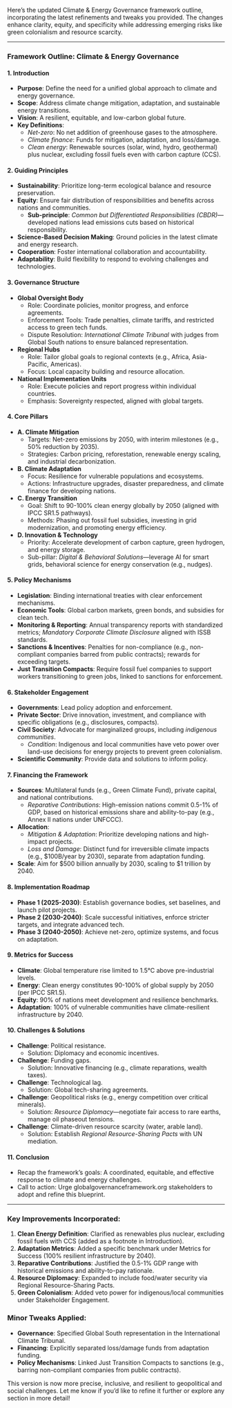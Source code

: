 Here’s the updated Climate & Energy Governance framework outline, incorporating the latest refinements and tweaks you provided. The changes enhance clarity, equity, and specificity while addressing emerging risks like green colonialism and resource scarcity.

---

### Framework Outline: Climate & Energy Governance

#### 1. Introduction
   - **Purpose**: Define the need for a unified global approach to climate and energy governance.
   - **Scope**: Address climate change mitigation, adaptation, and sustainable energy transitions.
   - **Vision**: A resilient, equitable, and low-carbon global future.
   - **Key Definitions**:  
     - *Net-zero*: No net addition of greenhouse gases to the atmosphere.  
     - *Climate finance*: Funds for mitigation, adaptation, and loss/damage.  
     - *Clean energy*: Renewable sources (solar, wind, hydro, geothermal) plus nuclear, excluding fossil fuels even with carbon capture (CCS).

#### 2. Guiding Principles
   - **Sustainability**: Prioritize long-term ecological balance and resource preservation.
   - **Equity**: Ensure fair distribution of responsibilities and benefits across nations and communities.  
     - **Sub-principle**: *Common but Differentiated Responsibilities (CBDR)*—developed nations lead emissions cuts based on historical responsibility.
   - **Science-Based Decision Making**: Ground policies in the latest climate and energy research.
   - **Cooperation**: Foster international collaboration and accountability.
   - **Adaptability**: Build flexibility to respond to evolving challenges and technologies.

#### 3. Governance Structure
   - **Global Oversight Body**
     - Role: Coordinate policies, monitor progress, and enforce agreements.  
     - Enforcement Tools: Trade penalties, climate tariffs, and restricted access to green tech funds.  
     - Dispute Resolution: *International Climate Tribunal* with judges from Global South nations to ensure balanced representation.
   - **Regional Hubs**
     - Role: Tailor global goals to regional contexts (e.g., Africa, Asia-Pacific, Americas).
     - Focus: Local capacity building and resource allocation.
   - **National Implementation Units**
     - Role: Execute policies and report progress within individual countries.
     - Emphasis: Sovereignty respected, aligned with global targets.

#### 4. Core Pillars
   - **A. Climate Mitigation**
     - Targets: Net-zero emissions by 2050, with interim milestones (e.g., 50% reduction by 2035).
     - Strategies: Carbon pricing, reforestation, renewable energy scaling, and industrial decarbonization.
   - **B. Climate Adaptation**
     - Focus: Resilience for vulnerable populations and ecosystems.
     - Actions: Infrastructure upgrades, disaster preparedness, and climate finance for developing nations.
   - **C. Energy Transition**
     - Goal: Shift to 90-100% clean energy globally by 2050 (aligned with IPCC SR1.5 pathways).
     - Methods: Phasing out fossil fuel subsidies, investing in grid modernization, and promoting energy efficiency.
   - **D. Innovation & Technology**
     - Priority: Accelerate development of carbon capture, green hydrogen, and energy storage.  
     - Sub-pillar: *Digital & Behavioral Solutions*—leverage AI for smart grids, behavioral science for energy conservation (e.g., nudges).

#### 5. Policy Mechanisms
   - **Legislation**: Binding international treaties with clear enforcement mechanisms.
   - **Economic Tools**: Global carbon markets, green bonds, and subsidies for clean tech.
   - **Monitoring & Reporting**: Annual transparency reports with standardized metrics; *Mandatory Corporate Climate Disclosure* aligned with ISSB standards.
   - **Sanctions & Incentives**: Penalties for non-compliance (e.g., non-compliant companies barred from public contracts); rewards for exceeding targets.
   - **Just Transition Compacts**: Require fossil fuel companies to support workers transitioning to green jobs, linked to sanctions for enforcement.

#### 6. Stakeholder Engagement
   - **Governments**: Lead policy adoption and enforcement.
   - **Private Sector**: Drive innovation, investment, and compliance with specific obligations (e.g., disclosures, compacts).
   - **Civil Society**: Advocate for marginalized groups, including *indigenous communities*.  
     - *Condition*: Indigenous and local communities have veto power over land-use decisions for energy projects to prevent green colonialism.
   - **Scientific Community**: Provide data and solutions to inform policy.

#### 7. Financing the Framework
   - **Sources**: Multilateral funds (e.g., Green Climate Fund), private capital, and national contributions.  
     - *Reparative Contributions*: High-emission nations commit 0.5-1% of GDP, based on historical emissions share and ability-to-pay (e.g., Annex II nations under UNFCCC).
   - **Allocation**:  
     - *Mitigation & Adaptation*: Prioritize developing nations and high-impact projects.  
     - *Loss and Damage*: Distinct fund for irreversible climate impacts (e.g., $100B/year by 2030), separate from adaptation funding.
   - **Scale**: Aim for $500 billion annually by 2030, scaling to $1 trillion by 2040.

#### 8. Implementation Roadmap
   - **Phase 1 (2025-2030)**: Establish governance bodies, set baselines, and launch pilot projects.
   - **Phase 2 (2030-2040)**: Scale successful initiatives, enforce stricter targets, and integrate advanced tech.
   - **Phase 3 (2040-2050)**: Achieve net-zero, optimize systems, and focus on adaptation.

#### 9. Metrics for Success
   - **Climate**: Global temperature rise limited to 1.5°C above pre-industrial levels.
   - **Energy**: Clean energy constitutes 90-100% of global supply by 2050 (per IPCC SR1.5).
   - **Equity**: 90% of nations meet development and resilience benchmarks.
   - **Adaptation**: 100% of vulnerable communities have climate-resilient infrastructure by 2040.

#### 10. Challenges & Solutions
   - **Challenge**: Political resistance.  
     - Solution: Diplomacy and economic incentives.
   - **Challenge**: Funding gaps.  
     - Solution: Innovative financing (e.g., climate reparations, wealth taxes).
   - **Challenge**: Technological lag.  
     - Solution: Global tech-sharing agreements.
   - **Challenge**: Geopolitical risks (e.g., energy competition over critical minerals).  
     - Solution: *Resource Diplomacy*—negotiate fair access to rare earths, manage oil phaseout tensions.
   - **Challenge**: Climate-driven resource scarcity (water, arable land).  
     - Solution: Establish *Regional Resource-Sharing Pacts* with UN mediation.

#### 11. Conclusion
   - Recap the framework’s goals: A coordinated, equitable, and effective response to climate and energy challenges.
   - Call to action: Urge globalgovernanceframework.org stakeholders to adopt and refine this blueprint.

---

### Key Improvements Incorporated:
1. **Clean Energy Definition**: Clarified as renewables plus nuclear, excluding fossil fuels with CCS (added as a footnote in Introduction).
2. **Adaptation Metrics**: Added a specific benchmark under Metrics for Success (100% resilient infrastructure by 2040).
3. **Reparative Contributions**: Justified the 0.5-1% GDP range with historical emissions and ability-to-pay rationale.
4. **Resource Diplomacy**: Expanded to include food/water security via Regional Resource-Sharing Pacts.
5. **Green Colonialism**: Added veto power for indigenous/local communities under Stakeholder Engagement.

### Minor Tweaks Applied:
- **Governance**: Specified Global South representation in the International Climate Tribunal.
- **Financing**: Explicitly separated loss/damage funds from adaptation funding.
- **Policy Mechanisms**: Linked Just Transition Compacts to sanctions (e.g., barring non-compliant companies from public contracts).

This version is now more precise, inclusive, and resilient to geopolitical and social challenges. Let me know if you’d like to refine it further or explore any section in more detail!
